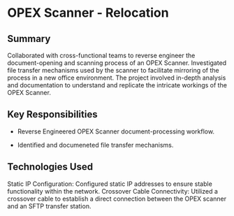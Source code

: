 # OPEX Scanner - Relocation

## Summary

Collaborated with cross-functional teams to reverse engineer the document-opening and scanning process of an OPEX Scanner. Investigated file transfer mechanisms used by the scanner to facilitate mirroring of the process in a new office environment. The project involved in-depth analysis and documentation to understand and replicate the intricate workings of the OPEX Scanner.

## Key Responsibilities
 - Reverse Engineered OPEX Scanner document-processing workflow.

 - Identified and documeneted file transfer mechanisms.

## Technologies Used
Static IP Configuration: Configured static IP addresses to ensure stable functionality within the network.
Crossover Cable Connectivity: Utilized a crossover cable to establish a direct connection between the OPEX scanner and an SFTP transfer station.

